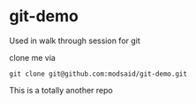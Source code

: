 git-demo
========

Used in walk through session for git


clone me via

```
git clone git@github.com:modsaid/git-demo.git
```


This is a totally another repo